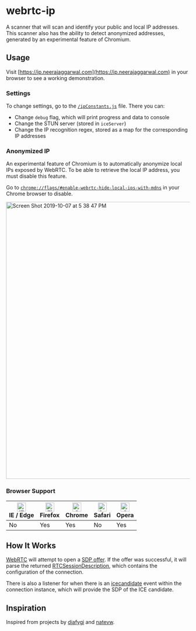 # webrtc-ip

A scanner that will scan and identify your public and local IP addresses. This scanner also has the ability to detect anonymized addresses, generated by an experimental feature of Chromium.

## Usage

Visit [https://ip.neerajaggarwal.com](https://ip.neerajaggarwal.com) in your browser to see a working demonstration.

### Settings

To change settings, go to the [`/ipConstants.js`](https://github.com/n3a9/webrtc-ip/blob/master/ipConstants.js) file. There you can:

- Change `debug` flag, which will print progress and data to console
- Change the STUN server (stored in `iceServer`)
- Change the IP recognition regex, stored as a map for the corresponding IP addresses

### Anonymized IP

An experimental feature of Chromium is to automatically anonymize local IPs exposed by WebRTC. To be able to retrieve the local IP address, you must disable this feature.

Go to [`chrome://flags/#enable-webrtc-hide-local-ips-with-mdns`](chrome://flags/#enable-webrtc-hide-local-ips-with-mdns) in your Chrome browser to disable.

<img width="758" alt="Screen Shot 2019-10-07 at 5 38 47 PM" src="https://user-images.githubusercontent.com/7104017/66354088-6fcabf80-e929-11e9-8cb4-8028538e31d1.png">

### Browser Support

| [<img src="https://raw.githubusercontent.com/alrra/browser-logos/master/src/edge/edge_48x48.png" alt="IE / Edge" width="24px" height="24px" />](http://godban.github.io/browsers-support-badges/)<br>IE / Edge | [<img src="https://raw.githubusercontent.com/alrra/browser-logos/master/src/firefox/firefox_48x48.png" alt="Firefox" width="24px" height="24px" />](http://godban.github.io/browsers-support-badges/)<br>Firefox | [<img src="https://raw.githubusercontent.com/alrra/browser-logos/master/src/chrome/chrome_48x48.png" alt="Chrome" width="24px" height="24px" />](http://godban.github.io/browsers-support-badges/)<br>Chrome | [<img src="https://raw.githubusercontent.com/alrra/browser-logos/master/src/safari/safari_48x48.png" alt="Safari" width="24px" height="24px" />](http://godban.github.io/browsers-support-badges/)<br>Safari | [<img src="https://raw.githubusercontent.com/alrra/browser-logos/master/src/opera/opera_48x48.png" alt="Opera" width="24px" height="24px" />](http://godban.github.io/browsers-support-badges/)<br>Opera |
| -------------------------------------------------------------------------------------------------------------------------------------------------------------------------------------------------------------- | ---------------------------------------------------------------------------------------------------------------------------------------------------------------------------------------------------------------- | ------------------------------------------------------------------------------------------------------------------------------------------------------------------------------------------------------------ | ------------------------------------------------------------------------------------------------------------------------------------------------------------------------------------------------------------ | -------------------------------------------------------------------------------------------------------------------------------------------------------------------------------------------------------- |
| No                                                                                                                                                                                                             | Yes                                                                                                                                                                                                              | Yes                                                                                                                                                                                                          | No                                                                                                                                                                                                           | Yes                                                                                                                                                                                                      |

## How It Works

[WebRTC](https://webrtc.org) will attempt to open a [SDP offer](https://developer.mozilla.org/en-US/docs/Web/API/RTCPeerConnection/createOffer). If the offer was successful, it will parse the returned [RTCSessionDescription](https://developer.mozilla.org/en-US/docs/Web/API/RTCSessionDescription), which contains the configuration of the connection.

There is also a listener for when there is an [icecandidate](https://developer.mozilla.org/en-US/docs/Web/API/RTCPeerConnection/icecandidate_event) event within the connection instance, which will provide the SDP of the ICE candidate.

## Inspiration

Inspired from projects by [diafygi](https://github.com/diafygi/webrtc-ips) and [natevw](https://github.com/natevw/ipcalf).
